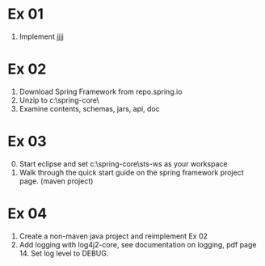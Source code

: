 # Ex 01
1. Implement  jjjj

# Ex 02
1. Download Spring Framework from repo.spring.io
2. Unzip to c:\spring-core\
3. Examine contents, schemas, jars, api, doc

# Ex 03

0. Start eclipse and set c:\spring-core\sts-ws as your workspace
1. Walk through the quick start guide on the spring framework
   project page. (maven project)

# Ex 04

1. Create a non-maven java project and reimplement Ex 02
2. Add logging with log4j2-core, see documentation on logging,
   pdf page 14. Set log level to DEBUG.